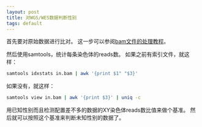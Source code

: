 ```yaml
---
layout: post
title: 对WGS/WES数据判断性别
tags: default
---
```


首先要对原始数据进行比对。
这一步可以参阅[bam文件的处理教程](https://pzweuj.github.io/2018/03/23/GATK-bp-bam-pre.html)。

然后使用samtools，统计每条染色体的reads数。
如果之前有索引文件，就这样：
```bash
samtools idxstats in.bam | awk '{print $1" "$3}'
```

如果没有，就这样：
```bash
samtools view in.bam | awk '{print $3}' | uniq -c
```

用已知性别而且检测配置差不多的数据的XY染色体reads数比值来做个基准。
然后就可以按照这个基准来判断未知性别的数据了。

[-_-]:栖息单生狗